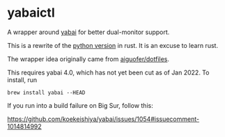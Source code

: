 # yabaictl

A wrapper around [yabai](https://github.com/koekeishiya/yabai) for better
dual-monitor support.

This is a rewrite of the [python
version](https://github.com/slam/dotfiles/blob/main/yabai/bin/yabaictl) in
rust. It is an excuse to learn rust. 

The wrapper idea originally came from
[aiguofer/dotfiles](https://github.com/aiguofer/dotfiles/blob/master/user/.local/bin/yabaictl).

This requires yabai 4.0, which has not yet been cut as of Jan 2022. To install, run

```
brew install yabai --HEAD
```

If you run into a build failure on Big Sur, follow this:

https://github.com/koekeishiya/yabai/issues/1054#issuecomment-1014814992
